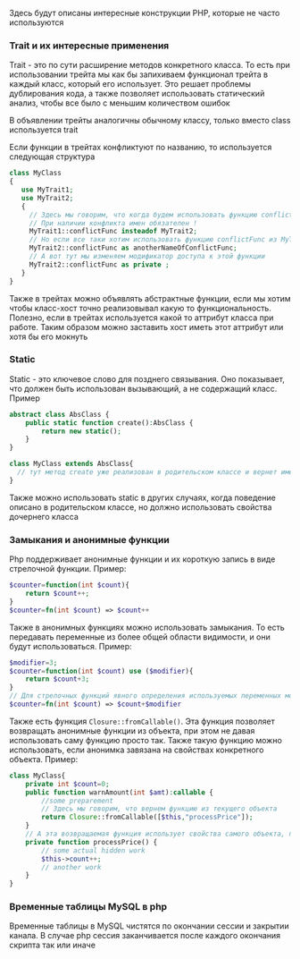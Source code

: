 Здесь будут описаны интересные конструкции PHP, которые не часто используются

### Trait и их интересные применения
Trait - это по сути расширение методов конкретного класса. То есть при использовании трейта мы как бы запихиваем функционал трейта в каждый класс, который его использует. Это решает проблемы дублирования кода, а также позволяет использовать статический анализ, чтобы все было с меньшим количеством ошибок

В объявлении трейты аналогичны обычному классу, только вместо class используется trait

Если функции в трейтах конфликтуют по названию, то используется следующая структура
```php
class MyClass
{
   use MyTrait1;
   use MyTrait2;
   {
     // Здесь мы говорим, что когда будем использовать функцию conflictFunc класса MyClass - он будет использовать функцию из MyTrait1
   	 // При наличии конфликта имен обязателен !
   	 MyTrait1::conflictFunc insteadof MyTrait2;
   	 // Но если все таки хотим использовать функцию conflictFunc из MyTrait2 - то ее можно будет вызвать по имени anotherNameOfConflictFunc
   	 MyTrait2::conflictFunc as anotherNameOfConflictFunc;
   	 // А вот тут мы изменяем модификатор доступа к этой функции
   	 MyTrait2::conflictFunc as private ;
   }
}
```

Также в трейтах можно объявлять абстрактные функции, если мы хотим чтобы класс-хост точно реализовывал какую то функциональность. Полезно, если в трейтах используется какой то аттрибут класса при работе. Таким образом можно заставить хост иметь этот аттрибут или хотя бы его мокнуть

### Static

Static - это ключевое слово для позднего связывания. Оно показывает, что должен быть использован вызывающий, а не содержащий класс. Пример

```php
abstract class AbsClass {
    public static function create():AbsClass {
    	return new static(); 
	}
}

class MyClass extends AbsClass{
  // тут метод create уже реализован в родительском классе и вернет именно объект MyClass при вызове
}
```

Также можно использовать static в других случаях, когда поведение описано в родительском классе, но должно использовать свойства дочернего класса

### Замыкания и анонимные функции
Php поддерживает анонимные функции и их короткую запись в виде стрелочной функции. Пример:
```php
$counter=function(int $count){
	return $count++;
}
$counter=fn(int $count) => $count++
```

Также в анонимных функциях можно использовать замыкания. То есть передавать переменные из более общей области видимости, и они будут использоваться. Пример:
```php
$modifier=3;
$counter=function(int $count) use ($modifier){
	return $count+3;
}
// Для стрелочных функций явного определения используемых переменных можно не давать, будут доступны все в области видимости
$counter=fn(int $count) => $count+$modifier
```

Также есть функция `Closure::fromCallable()`. Эта функция позволяет возвращать анонимные функции из объекта, при этом не давая использовать саму функцию просто так. Также такую функцию можно использовать, если анонимка завязана на свойствах конкретного объекта. Пример:
```php
class MyClass{
	private int $count=0;
	public function warnAmount(int $amt):callable {
    	//some preparement
    	// Здесь мы говорим, что вернем функцию из текущего объекта
    	return Closure::fromCallable([$this,"processPrice"]);
	}
	// А эта возвращаемая функция использует свойства самого объекта, при это без замыкания
	private function processPrice() {
    	// some actual hidden work
    	$this->count++;
    	// another work
	}
}
```
### Временные таблицы MySQL в php
Временные таблицы в MySQL чистятся по окончании сессии и закрытии канала. В случае php сессия заканчивается после каждого окончания
скрипта так или иначе
